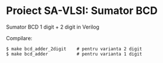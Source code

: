 Proiect SA-VLSI: Sumator BCD
=====================


Sumator BCD 1 digit + 2 digit in Verilog

Compilare: 

    $ make bcd_adder_2digit    # pentru varianta 2 digit
    $ make bcd_adder           # pentru varianta 1 digit
